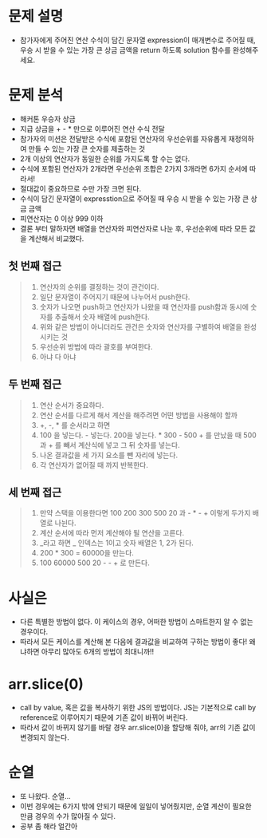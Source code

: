 # 문제 설명

- 참가자에게 주어진 연산 수식이 담긴 문자열 expression이 매개변수로 주어질 때, 우승 시 받을 수 있는 가장 큰 상금 금액을 return 하도록 solution 함수를 완성해주세요.

# 문제 분석

- 해커톤 우승자 상금
- 지급 상금을 + - \* 만으로 이루어진 연산 수식 전달
- 참가자의 미션은 전달받은 수식에 포함된 연산자의 우선순위를 자유롭게 재정의하여 만들 수 있는 가장 큰 숫자를 제출하는 것
- 2개 이상의 연산자가 동일한 순위를 가지도록 할 수는 없다.
- 수식에 포함된 연산자가 2개라면 우선순위 조합은 2가지 3개라면 6가지 순서에 따라서!
- 절대값이 중요하므로 수만 가장 크면 된다.
- 수식이 담긴 문자열이 expresstion으로 주어질 때 우승 시 받을 수 있는 가장 큰 상금 금액
- 피연산자는 0 이상 999 이하
- 결론 부터 말하자면 배열을 연산자와 피연산자로 나눈 후, 우선순위에 따라 모든 값을 계산해서 비교했다.

## 첫 번째 접근

> 1. 연산자의 순위를 결정하는 것이 관건이다.
> 2. 일단 문자열이 주어지기 때문에 나누어서 push한다.
> 3. 숫자가 나오면 push하고 연산자가 나왔을 때 연산자를 push함과 동시에 숫자를 추출해서 숫자 배열에 push한다.
> 4. 위와 같은 방법이 아니더라도 관건은 숫자와 연산자를 구별하여 배열을 완성시키는 것
> 5. 우선순위 방법에 따라 괄호를 부여한다.
> 6. 아냐 다 아냐

## 두 번째 접근

> 1. 연산 순서가 중요하다.
> 2. 연산 순서를 다르게 해서 계산을 해주려면 어떤 방법을 사용해야 할까
> 3. +, -, \* 를 순서라고 하면
> 4. 100 을 넣는다. - 넣는다. 200을 넣는다. \* 300 - 500 + 를 만났을 때 500과 + 를 빼서 계산식에 넣고 그 뒤 숫자를 넣는다.
> 5. 나온 결과값을 세 가지 요소를 뺀 자리에 넣는다.
> 6. 각 연산자가 없어질 때 까지 반복한다.

## 세 번째 접근

> 1. 만약 스택을 이용한다면 100 200 300 500 20 과 - \* - + 이렇게 두가지 배열로 나뉜다.
> 2. 계산 순서에 따라 먼저 계산해야 될 연산을 고른다.
> 3. _라고 하면 _ 인덱스는 1이고 숫자 배열은 1, 2가 된다.
> 4. 200 \* 300 = 60000을 만는다.
> 5. 100 60000 500 20 - - + 로 만든다.

# 사실은

- 다른 특별한 방법이 없다. 이 케이스의 경우, 어떠한 방법이 스마트한지 알 수 없는 경우이다.
- 따라서 모든 케이스를 계산해 본 다음에 결과값을 비교하여 구하는 방법이 좋다! 왜냐하면 아무리 많아도 6개의 방법이 최대니까!!

# arr.slice(0)

- call by value, 혹은 값을 복사하기 위한 JS의 방법이다. JS는 기본적으로 call by reference로 이루어지기 때문에 기존 값이 바뀌어 버린다.
- 따라서 값이 바뀌지 않기를 바랄 경우 arr.slice(0)을 할당해 줘야, arr의 기존 값이 변경되지 않는다.

# 순열

- 또 나왔다. 순열...
- 이번 경우에는 6가지 밖에 안되기 때문에 일일이 넣어줬지만, 순열 계산이 필요한 만큼 경우의 수가 많아질 수 있다.
- 공부 좀 해라 얼간아
